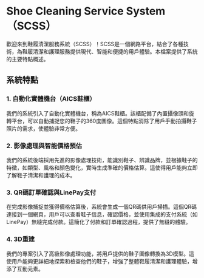 # Shoe Cleaning Service System（SCSS）
歡迎來到鞋履清潔服務系統（SCSS）！SCSS是一個網路平台，結合了各種技術，為鞋履清潔和護理服務提供現代、智能和便捷的用戶體驗。本檔案提供了系統的主要特點概述。

## 系統特點

### 1. 自動化實體機台（AICS鞋櫃）
我們的系統引入了自動化實體機台，稱為AICS鞋櫃。該櫃配備了內置攝像頭和旋轉平台，可以自動捕捉您的鞋子的360度圖像。這個特點消除了用戶手動拍攝鞋子照片的需求，使體驗非常方便。

### 2. 影像處理與智能價格預估
我們的系統後端採用先進的影像處理技術，能識別鞋子、辨識品牌，並根據鞋子的特徵，如類型、風格和顏色變化，實時生成準確的價格估算。這使得用戶能夠立即了解鞋子清潔和護理的成本。

### 3. QR碼訂單確認與LinePay支付
在完成影像捕捉並獲得價格估算後，系統會生成一個QR碼供用戶掃描。這個QR碼連接到一個網頁，用戶可以查看鞋子信息，確認價格，並使用集成的支付系統（如LinePay）無縫完成付款。這簡化了付款和訂單確認過程，提供了無縫的體驗。

### 4. 3D重建
我們的專案引入了高級影像處理功能，將用戶提供的鞋子圖像轉換為3D模型。這使用戶能夠更詳細地探索和檢查他們的鞋子，增強了整體鞋履清潔和護理體驗，增添了互動元素。

